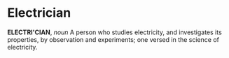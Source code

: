 # Electrician

**ELECTRI'CIAN**, _noun_ A person who studies electricity, and investigates its properties, by observation and experiments; one versed in the science of electricity.